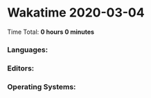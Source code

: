 # Wakatime 2020-03-04

Time Total: **0 hours 0 minutes**

### Languages:

### Editors:

### Operating Systems:

